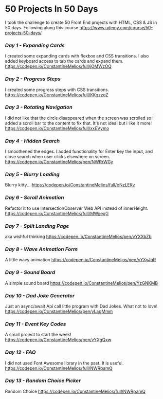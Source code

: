 # 50 Projects In 50 Days

I took the challenge to create 50 Front End projects with HTML, CSS & JS in 50 days. 
Following along this course https://www.udemy.com/course/50-projects-50-days/

### *Day 1 - Expanding Cards*
I created some expanding cards with flexbox and CSS transitions. I also added keyboard access to tab the cards and expand them.
https://codepen.io/ConstantineMelios/full/jOMWzOQ

### *Day 2 - Progress Steps*
I created some progress steps with CSS transitions.
https://codepen.io/ConstantineMelios/full/KKgzzqZ

### *Day 3 - Rotating Navigation*
I did not like that the circle disappeared when the screen was scrolled so I added a scroll bar to the content to fix that. It's not ideal but i like it more!
https://codepen.io/ConstantineMelios/full/xxEVymo

### *Day 4 - Hidden Search*
I smoothened the edges. I added functionality for Enter key the input, and close search when user clicks elsewhere on screen.
https://codepen.io/ConstantineMelios/pen/NWRrWGy

### *Day 5 - Blurry Loading*
Blurry kitty...
https://codepen.io/ConstantineMelios/full/oNzLEKv

### *Day 6 - Scroll Animation*
Refactor it to use IntersectionObserver Web API instead of innerHeight.
https://codepen.io/ConstantineMelios/full/MWjjegG

### *Day 7 - Split Landing Page*
aka wishful thinking
https://codepen.io/ConstantineMelios/pen/vYXXbZb

### *Day 8 - Wave Animation Form*
A little wavy animation
https://codepen.io/ConstantineMelios/pen/vYXyJqR

### *Day 9 - Sound Board*
A simple sound board
https://codepen.io/ConstantineMelios/pen/YzGNKMB

### *Day 10 - Dad Joke Generator*
Just an async/await Api call little program with Dad Jokes. What not to love!
https://codepen.io/ConstantineMelios/pen/yLagMmm


### *Day 11 - Event Key Codes*
A small project to start the week!
https://codepen.io/ConstantineMelios/pen/vYXgQxw

### *Day 12 - FAQ*
I did not used Font Awesome library in the past. It is useful.
https://codepen.io/ConstantineMelios/full/NWRpamQ 


### *Day 13 - Random Choice Picker*
Random Choice
https://codepen.io/ConstantineMelios/full/NWRpamQ